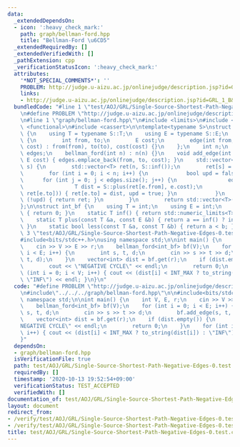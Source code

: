 ```yaml
---
data:
  _extendedDependsOn:
  - icon: ':heavy_check_mark:'
    path: graph/bellman-ford.hpp
    title: "Bellman-Ford \u6CD5"
  _extendedRequiredBy: []
  _extendedVerifiedWith: []
  _pathExtension: cpp
  _verificationStatusIcon: ':heavy_check_mark:'
  attributes:
    '*NOT_SPECIAL_COMMENTS*': ''
    PROBLEM: http://judge.u-aizu.ac.jp/onlinejudge/description.jsp?id=GRL_1_B&lang=ja
    links:
    - http://judge.u-aizu.ac.jp/onlinejudge/description.jsp?id=GRL_1_B&lang=ja
  bundledCode: "#line 1 \"test/AOJ/GRL/Single-Source-Shortest-Path-Negative-Edges-0.test.cpp\"\
    \n#define PROBLEM \"http://judge.u-aizu.ac.jp/onlinejudge/description.jsp?id=GRL_1_B&lang=ja\"\
    \n#line 1 \"graph/bellman-ford.hpp\"\n#include <limits>\n#include <vector>\n#include\
    \ <functional>\n#include <cassert>\n\ntemplate<typename S>\nstruct bellman_ford\
    \ {\n    using T = typename S::T;\n    using E = typename S::E;\n    struct edge\
    \ {\n        int from, to;\n        E cost;\n        edge(int from, int to, E\
    \ cost) : from(from), to(to), cost(cost) {}\n    };\n    int n;\n    std::vector<edge>\
    \ edges;\n    bellman_ford(int n) : n(n) {}\n    void add_edge(int from, int to,\
    \ E cost) { edges.emplace_back(from, to, cost); }\n    std::vector<T> get(int\
    \ s) {\n        std::vector<T> ret(n, S::inf());\n        ret[s] = S::zero();\n\
    \        for (int i = 0; i < n; i++) {\n            bool upd = false;\n      \
    \      for (int j = 0; j < edges.size(); j++) {\n                edge e = edges[j];\n\
    \                T dist = S::plus(ret[e.from], e.cost);\n                if (S::less(dist,\
    \ ret[e.to])) { ret[e.to] = dist, upd = true; }\n            }\n            if\
    \ (!upd) { return ret; }\n        }\n        return std::vector<T>();\n    }\n\
    };\n\nstruct int_bf {\n    using T = int;\n    using E = int;\n    static T zero()\
    \ { return 0; }\n    static T inf() { return std::numeric_limits<T>::max(); }\n\
    \    static T plus(const T &a, const E &b) { return a == inf() ? inf() : a + b;\
    \ }\n    static bool less(const T &a, const T &b) { return a < b; }\n};\n#line\
    \ 3 \"test/AOJ/GRL/Single-Source-Shortest-Path-Negative-Edges-0.test.cpp\"\n\n\
    #include<bits/stdc++.h>\nusing namespace std;\n\nint main() {\n    int V, E, r;\n\
    \    cin >> V >> E >> r;\n    bellman_ford<int_bf> bf(V);\n    for (int i = 0;\
    \ i < E; i++) {\n        int s, t, d;\n        cin >> s >> t >> d;\n        bf.add_edge(s,\
    \ t, d);\n    }\n    vector<int> dist = bf.get(r);\n    if (dist.empty()) {\n\
    \        cout << \"NEGATIVE CYCLE\" << endl;\n        return 0;\n    }\n    for\
    \ (int i = 0; i < V; i++) { cout << (dist[i] < INT_MAX ? to_string(dist[i]) :\
    \ \"INF\") << endl; }\n}\n"
  code: "#define PROBLEM \"http://judge.u-aizu.ac.jp/onlinejudge/description.jsp?id=GRL_1_B&lang=ja\"\
    \n#include\"../../../graph/bellman-ford.hpp\"\n\n#include<bits/stdc++.h>\nusing\
    \ namespace std;\n\nint main() {\n    int V, E, r;\n    cin >> V >> E >> r;\n\
    \    bellman_ford<int_bf> bf(V);\n    for (int i = 0; i < E; i++) {\n        int\
    \ s, t, d;\n        cin >> s >> t >> d;\n        bf.add_edge(s, t, d);\n    }\n\
    \    vector<int> dist = bf.get(r);\n    if (dist.empty()) {\n        cout << \"\
    NEGATIVE CYCLE\" << endl;\n        return 0;\n    }\n    for (int i = 0; i < V;\
    \ i++) { cout << (dist[i] < INT_MAX ? to_string(dist[i]) : \"INF\") << endl; }\n\
    }"
  dependsOn:
  - graph/bellman-ford.hpp
  isVerificationFile: true
  path: test/AOJ/GRL/Single-Source-Shortest-Path-Negative-Edges-0.test.cpp
  requiredBy: []
  timestamp: '2020-10-13 19:52:54+09:00'
  verificationStatus: TEST_ACCEPTED
  verifiedWith: []
documentation_of: test/AOJ/GRL/Single-Source-Shortest-Path-Negative-Edges-0.test.cpp
layout: document
redirect_from:
- /verify/test/AOJ/GRL/Single-Source-Shortest-Path-Negative-Edges-0.test.cpp
- /verify/test/AOJ/GRL/Single-Source-Shortest-Path-Negative-Edges-0.test.cpp.html
title: test/AOJ/GRL/Single-Source-Shortest-Path-Negative-Edges-0.test.cpp
---
```


